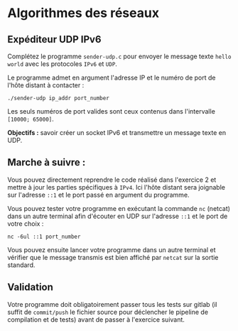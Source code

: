 # Algorithmes des réseaux

## Expéditeur UDP IPv6

Complétez le programme `sender-udp.c` pour envoyer le message texte `hello world` avec les protocoles `IPv6` et `UDP`.

Le programme admet en argument l'adresse IP et le numéro de port de l'hôte distant à contacter :

    ./sender-udp ip_addr port_number

Les seuls numéros de port valides sont ceux contenus dans l'intervalle `[10000; 65000]`.

**Objectifs :** savoir créer un socket IPv6 et transmettre un message texte en UDP.

## Marche à suivre :

Vous pouvez directement reprendre le code réalisé dans l'exercice 2 et mettre à jour les parties spécifiques à `IPv4`. Ici l'hôte distant sera joignable sur l'adresse `::1` et le port passé en argument du programme.

Vous pouvez tester votre programme en exécutant la commande `nc` (netcat) dans un autre terminal afin d'écouter en UDP sur l'adresse `::1` et le port de votre choix :

    nc -6ul ::1 port_number

Vous pouvez ensuite lancer votre programme dans un autre terminal et vérifier que le message transmis est bien affiché par `netcat` sur la sortie standard.

## Validation

Votre programme doit obligatoirement passer tous les tests sur gitlab (il suffit de `commit/push` le fichier source pour déclencher le pipeline de compilation et de tests) avant de passer à l'exercice suivant.
